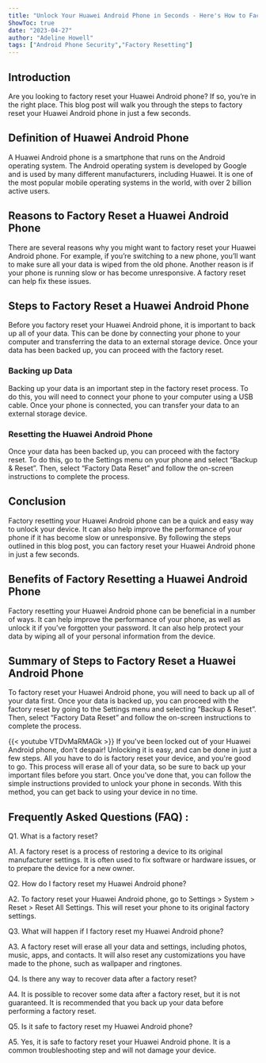 ```yaml
---
title: "Unlock Your Huawei Android Phone in Seconds - Here's How to Factory Reset it!"
ShowToc: true 
date: "2023-04-27"
author: "Adeline Howell" 
tags: ["Android Phone Security","Factory Resetting"]
---
```

## Introduction
Are you looking to factory reset your Huawei Android phone? If so, you’re in the right place. This blog post will walk you through the steps to factory reset your Huawei Android phone in just a few seconds. 

## Definition of Huawei Android Phone
A Huawei Android phone is a smartphone that runs on the Android operating system. The Android operating system is developed by Google and is used by many different manufacturers, including Huawei. It is one of the most popular mobile operating systems in the world, with over 2 billion active users.

## Reasons to Factory Reset a Huawei Android Phone
There are several reasons why you might want to factory reset your Huawei Android phone. For example, if you’re switching to a new phone, you’ll want to make sure all your data is wiped from the old phone. Another reason is if your phone is running slow or has become unresponsive. A factory reset can help fix these issues.

## Steps to Factory Reset a Huawei Android Phone
Before you factory reset your Huawei Android phone, it is important to back up all of your data. This can be done by connecting your phone to your computer and transferring the data to an external storage device. Once your data has been backed up, you can proceed with the factory reset.

### Backing up Data
Backing up your data is an important step in the factory reset process. To do this, you will need to connect your phone to your computer using a USB cable. Once your phone is connected, you can transfer your data to an external storage device.

### Resetting the Huawei Android Phone
Once your data has been backed up, you can proceed with the factory reset. To do this, go to the Settings menu on your phone and select “Backup & Reset”. Then, select “Factory Data Reset” and follow the on-screen instructions to complete the process.

## Conclusion
Factory resetting your Huawei Android phone can be a quick and easy way to unlock your device. It can also help improve the performance of your phone if it has become slow or unresponsive. By following the steps outlined in this blog post, you can factory reset your Huawei Android phone in just a few seconds. 

## Benefits of Factory Resetting a Huawei Android Phone
Factory resetting your Huawei Android phone can be beneficial in a number of ways. It can help improve the performance of your phone, as well as unlock it if you’ve forgotten your password. It can also help protect your data by wiping all of your personal information from the device.

## Summary of Steps to Factory Reset a Huawei Android Phone
To factory reset your Huawei Android phone, you will need to back up all of your data first. Once your data is backed up, you can proceed with the factory reset by going to the Settings menu and selecting “Backup & Reset”. Then, select “Factory Data Reset” and follow the on-screen instructions to complete the process.

{{< youtube VTDvMaRMAGk >}} 
If you've been locked out of your Huawei Android phone, don't despair! Unlocking it is easy, and can be done in just a few steps. All you have to do is factory reset your device, and you're good to go. This process will erase all of your data, so be sure to back up your important files before you start. Once you've done that, you can follow the simple instructions provided to unlock your phone in seconds. With this method, you can get back to using your device in no time.

## Frequently Asked Questions (FAQ) :
Q1. What is a factory reset?

A1. A factory reset is a process of restoring a device to its original manufacturer settings. It is often used to fix software or hardware issues, or to prepare the device for a new owner.

Q2. How do I factory reset my Huawei Android phone?

A2. To factory reset your Huawei Android phone, go to Settings > System > Reset > Reset All Settings. This will reset your phone to its original factory settings.

Q3. What will happen if I factory reset my Huawei Android phone?

A3. A factory reset will erase all your data and settings, including photos, music, apps, and contacts. It will also reset any customizations you have made to the phone, such as wallpaper and ringtones.

Q4. Is there any way to recover data after a factory reset?

A4. It is possible to recover some data after a factory reset, but it is not guaranteed. It is recommended that you back up your data before performing a factory reset.

Q5. Is it safe to factory reset my Huawei Android phone?

A5. Yes, it is safe to factory reset your Huawei Android phone. It is a common troubleshooting step and will not damage your device.


